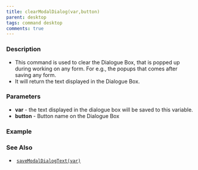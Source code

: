 ```yaml
---
title: clearModalDialog(var,button)
parent: desktop
tags: command desktop
comments: true
---
```


### Description

- This command is used to clear the Dialogue Box, that is popped up during working on any form. For e.g., the popups that comes after saving any form.
- It will return the text displayed in the Dialogue Box.

### Parameters

- **var** - the text displayed in the dialogue box will be saved to this variable.
- **button** -  Button name on the Dialogue Box

### Example


### See Also

-  [`saveModalDialogText(var)`](saveModalDialogText(var))